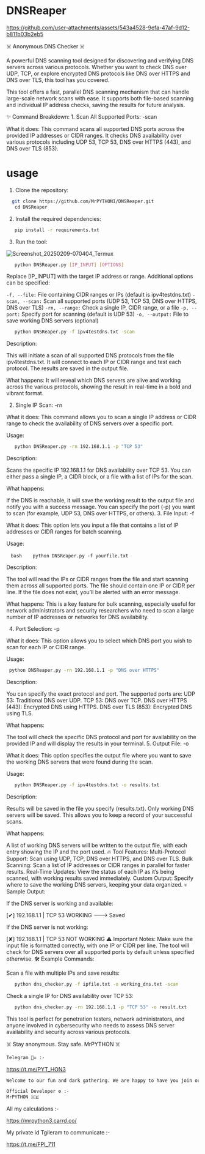 # DNSReaper


https://github.com/user-attachments/assets/543a4528-9efa-47af-9d12-b811b03b2eb5


☠️ Anonymous DNS Checker ☠️ 

A powerful DNS scanning tool designed for discovering and verifying DNS servers across various protocols. Whether you want to check DNS over UDP, TCP, or explore encrypted DNS protocols like DNS over HTTPS and DNS over TLS, this tool has you covered.

This tool offers a fast, parallel DNS scanning mechanism that can handle large-scale network scans with ease. It supports both file-based scanning and individual IP address checks, saving the results for future analysis.

✨ Command Breakdown: 1. Scan All Supported Ports: -scan 

What it does:
This command scans all supported DNS ports across the provided IP addresses or CIDR ranges. It checks DNS availability over various protocols including UDP 53, TCP 53, DNS over HTTPS (443), and DNS over TLS (853).



# usage

1. Clone the repository:

 ```bash 
   git clone https://github.com/MrPYTHONI/DNSReaper.git
   cd DNSReaper
   ```

2. Install the required dependencies:

```bash
   pip install -r requirements.txt
```

   
3. Run the tool:

![Screenshot_20250209-070404_Termux](https://github.com/user-attachments/assets/2d70d68a-3eff-49d0-8123-eb2ece5db88a)


```bash
   python DNSReaper.py [IP_INPUT] [OPTIONS]
```
Replace [IP_INPUT] with the target IP address or range. Additional options can be specified:

```-f, --file:``` File containing CIDR ranges or IPs (default is ipv4testdns.txt)
```-scan, --scan:``` Scan all supported ports (UDP 53, TCP 53, DNS over HTTPS, DNS over TLS)
```-rn, --range:``` Check a single IP, CIDR range, or a file
```-p, --port:``` Specify port for scanning (default is UDP 53)
```-o, --output:``` File to save working DNS servers (optional)

```bash
   python DNSReaper.py -f ipv4testdns.txt -scan
 ``` 

Description:

This will initiate a scan of all supported DNS protocols from the file ipv4testdns.txt. It will connect to each IP or CIDR range and test each protocol. The results are saved in the output file. 

What happens:
It will reveal which DNS servers are alive and working across the various protocols, showing the result in real-time in a bold and vibrant format.

2. Single IP Scan: -rn 

What it does:
This command allows you to scan a single IP address or CIDR range to check the availability of DNS servers over a specific port.

Usage:

```bash
   python DNSReaper.py -rn 192.168.1.1 -p "TCP 53"
```

Description:

Scans the specific IP 192.168.1.1 for DNS availability over TCP 53. You can either pass a single IP, a CIDR block, or a file with a list of IPs for the scan. 

What happens:

If the DNS is reachable, it will save the working result to the output file and notify you with a success message. You can specify the port (-p) you want to scan (for example, UDP 53, DNS over HTTPS, or others). 3. File Input: -f 

What it does:
This option lets you input a file that contains a list of IP addresses or CIDR ranges for batch scanning.

Usage:

   ```bash
   python DNSReaper.py -f yourfile.txt 
   ```

Description:

The tool will read the IPs or CIDR ranges from the file and start scanning them across all supported ports. The file should contain one IP or CIDR per line. If the file does not exist, you’ll be alerted with an error message. 

What happens:
This is a key feature for bulk scanning, especially useful for network administrators and security researchers who need to scan a large number of IP addresses or networks for DNS availability.

4. Port Selection: -p 

What it does:
This option allows you to select which DNS port you wish to scan for each IP or CIDR range.

Usage:

  ```bash
   python DNSReaper.py -rn 192.168.1.1 -p "DNS over HTTPS"
   ```
Description:

You can specify the exact protocol and port. The supported ports are: UDP 53: Traditional DNS over UDP. TCP 53: DNS over TCP. DNS over HTTPS (443): Encrypted DNS using HTTPS. DNS over TLS (853): Encrypted DNS using TLS. 

What happens:

The tool will check the specific DNS protocol and port for availability on the provided IP and will display the results in your terminal. 5. Output File: -o 

What it does:
This option specifies the output file where you want to save the working DNS servers that were found during the scan.

Usage:

```bash
   python DNSReaper.py -f ipv4testdns.txt -o results.txt
```

Description:

Results will be saved in the file you specify (results.txt). Only working DNS servers will be saved. This allows you to keep a record of your successful scans. 

What happens:

A list of working DNS servers will be written to the output file, with each entry showing the IP and the port used. 🔥 Tool Features: Multi-Protocol Support: Scan using UDP, TCP, DNS over HTTPS, and DNS over TLS. Bulk Scanning: Scan a list of IP addresses or CIDR ranges in parallel for faster results. Real-Time Updates: View the status of each IP as it’s being scanned, with working results saved immediately. Custom Output: Specify where to save the working DNS servers, keeping your data organized. 💀 Sample Output: 

If the DNS server is working and available:

[✔] 192.168.1.1 | TCP 53 WORKING ---> Saved 

If the DNS server is not working:

[✘] 192.168.1.1 | TCP 53 NOT WORKING ⚠️ Important Notes: Make sure the input file is formatted correctly, with one IP or CIDR per line. The tool will check for DNS servers over all supported ports by default unless specified otherwise. 🛠️ Example Commands: 

Scan a file with multiple IPs and save results:

```bash
   python dns_checker.py -f ipfile.txt -o working_dns.txt -scan 
 ```

Check a single IP for DNS availability over TCP 53:

```bash
   python dns_checker.py -rn 192.168.1.1 -p "TCP 53" -o result.txt
 ```

This tool is perfect for penetration testers, network administrators, and anyone involved in cybersecurity who needs to assess DNS server availability and security across various protocols.

☠️ Stay anonymous. Stay safe. MrPYTHON ☠️

```bash
Telegram 🏴‍☠️ :-
```
https://t.me/PYT_HON3

```bash
Welcome to our fun and dark gathering. We are happy to have you join our channel to benefit and not to mention more. Thank you!🏴‍☠️
```
```bash
Official Developer ⚙ :- 
MrPYTHON 🇾🇪
```
All my calculations :-

https://mrpython3.carrd.co/

My private id Tgileram to communicate :-

https://t.me/FPI_711



